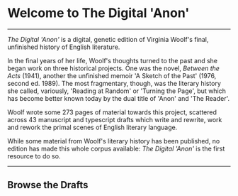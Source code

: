 # Welcome to The Digital 'Anon'

___

_The Digital 'Anon'_ is a digital, genetic edition of Virginia Woolf's final, unfinished history of English literature.

In the final years of her life, Woolf's thoughts turned to the past and she began work on three historical projects. One was the novel, _Between the Acts_ (1941), another the unfinished memoir 'A Sketch of the Past' (1976, second ed. 1989). The most fragmentary, though, was the literary history she called, variously, 'Reading at Random' or 'Turning the Page', but which has become better known today by the dual title of 'Anon' and 'The Reader'.

Woolf wrote some 273 pages of material towards this project, scattered across 43 manuscript and typescript drafts which write and rewrite, work and rework the primal scenes of English literary language.

While some material from Woolf's literary history has been published, no edition has made this whole corpus available: _The Digital 'Anon'_ is the first resource to do so.

___

## Browse the Drafts

